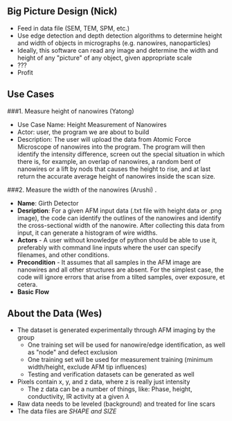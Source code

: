## Big Picture Design  (Nick)
- Feed in data file (SEM, TEM, SPM, etc.)
- Use edge detection and depth detection algorithms to determine height and width of objects in micrographs (e.g. nanowires, nanoparticles)
- Ideally, this software can read any image and determine the width and height of any "picture" of any object, given appropriate scale
- ???
- Profit

## Use Cases  
###1. Measure height of nanowires (Yatong)
 - Use Case Name: Height Measurement of Nanowires
 - Actor: user, the program we are about to build
 - Description: The user will upload the data from Atomic Force Microscope of nanowires into the program. The program will then identify the intensity difference, screen out the special situation in which there is, for example, an overlap of nanowires, a random bent of nanowires or a lift by nods that causes the height to rise, and at last return the accurate average height of nanowires inside the scan size. 

###2. Measure the width of the nanowires (Arushi) . 
- **Name**: Girth Detector
- **Desription**: For a given AFM input data (.txt file with height data or .png image), the code can identify the outlines of the nanowires and identify the cross-sectional width of the nanowire. After collecting this data from input, it can generate a histogram of wire widths.  
- **Actors** - A user without knowledge of python should be able to use it, preferably with command line inputs where the user can specify filenames, and other conditions. 
- **Precondition** - It assumes that all samples in the AFM image are nanowires and all other structures are absent. For the simplest case, the code will ignore errors that arise from a tilted samples, over exposure, et cetera.  
- **Basic Flow**

## About the Data (Wes)
- The dataset is generated experimentally through AFM imaging by the group
  - One training set will be used for nanowire/edge identification, as well as "node" and defect exclusion
  - One training set will be used for measurement training (minimum width/height, exclude AFM tip influences)
  - Testing and verification datasets can be generated as well
- Pixels contain x, y, and z data, where z is really just intensity
  - The z data can be a number of things, like: Phase, height, conductivity, IR activity at a given $\lambda$
- Raw data needs to be leveled (background) and treated for line scars
- The data files are *SHAPE and SIZE*

